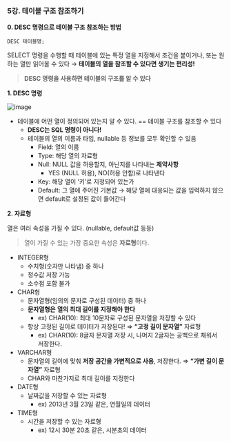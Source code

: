 ### 5강. 테이블 구조 참조하기

**0. DESC 명령으로 테이블 구조 참조하는 방법**

`DESC 테이블명;` 

SELECT 명령을 수행할 때 테이블에 있는 특정 열을 지정해서 조건을 붙이거나, 또는 원하는 열만 읽어올 수 있다 → **테이블의 열을 참조할 수 있다면 생기는 편리성!**

> **DESC 명령을 사용하면 테이블의 구조를 알 수 있다**

**1. DESC 명령**

![image](https://user-images.githubusercontent.com/70891072/233819993-8b809494-fce7-4415-9d1e-16d2db1a44cd.png)

- 테이블에 어떤 열이 정의되어 있는지 알 수 있다. == 테이블 구조를 참조할 수 있다
    - **DESC는 SQL 명령이 아니다!**
    - 테이블의 열의 이름과 타입, nullable 등 정보를 모두 확인할 수 있음
        - Field: 열의 이름
        - Type: 해당 열의 자료형
        - Null: NULL 값을 허용할지, 아닌지를 나타내는 **제약사항**
            - YES (NULL 허용), NO(허용 안함)로 나타낸다
        - Key: 해당 열이 ‘키’로 지정되어 있는가
        - Default: 그 열에 주어진 기본값 → 해당 열에 대응되는 값을 입력하지 않으면 default로 설정된 값이 들어간다

**2. 자료형**

열은 여러 속성을 가질 수 있다. (nullable, default값 등등)

> 열이 가질 수 있는 가장 중요한 속성은 **자료형**이다.

- INTEGER형
    - 수치형(숫자만 나타냄) 중 하나
    - 정수값 저장 가능
    - 소수점 포함 불가
- CHAR형
    - 문자열형(임의의 문자로 구성된 데이터) 중 하나
    - **문자열형은** **열의 최대 길이를 지정해야 한다**
        - ex) CHAR(10): 최대 10문자로 구성된 문자열을 저장할 수 있다
    - 항상 고정된 길이로 데이터가 저장된다! ⇒ **“고정 길이 문자열”** 자료형
        - ex) CHAR(10): 8글자 문자열 저장 시, 나머지 2글자는 공백으로 채워서 저장한다.
- VARCHAR형
    - 문자열의 길이에 맞춰 **저장 공간을 가변적으로 사용**, 저장한다. ⇒ **“가변 길이 문자열”** 자료형
    - CHAR와 마찬가지로 최대 길이를 지정한다
- DATE형
    - 날짜값을 저장할 수 있는 자료형
        - ex) 2013년 3월 23일 같은, 연월일의 데이터
- TIME형
    - 시간을 저장할 수 있는 자료형
        - ex) 12시 30분 20초 같은, 시분초의 데이터
